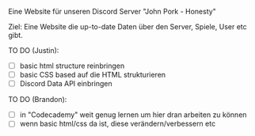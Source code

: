 Eine Website für unseren Discord Server "John Pork - Honesty"

Ziel:
Eine Website die up-to-date Daten über den Server, Spiele, User etc gibt.

TO DO (Justin):
- [ ] basic html structure reinbringen
- [ ] basic CSS based auf die HTML strukturieren
- [ ] Discord Data API einbringen

TO DO (Brandon):
- [ ] in "Codecademy" weit genug lernen um hier dran arbeiten zu können
- [ ] wenn basic html/css da ist, diese verändern/verbessern etc